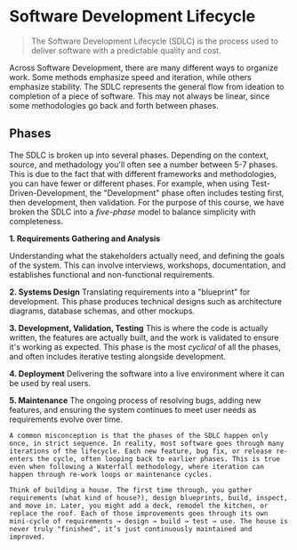 # Software Development Lifecycle
> The Software Development Lifecycle (SDLC) is the process used to deliver software with a predictable quality and cost.

Across Software Development, there are many different ways to organize work. Some methods emphasize speed and iteration, while others emphasize stability. The SDLC represents the general flow from ideation to completion of a piece of software. This may not always be linear, since some methodologies go back and forth between phases.

## Phases

The SDLC is broken up into several phases. Depending on the context, source, and methadology you'll often see a number between 5-7 phases. This is due to the fact that with different frameworks and methodologies, you can have fewer or different phases. For example, when using Test-Driven-Development, the "Development" phase often includes testing first, then development, then validation. For the purpose of this course, we have broken the SDLC into a *five-phase* model to balance simplicity with completeness.

**1. Requirements Gathering and Analysis**

Understanding what the stakeholders actually need, and defining the goals of the system. This can involve interviews, workshops, documentation, and establishes functional and non-functional requirements. 

**2. Systems Design**
Translating requirements into a "blueprint" for development. This phase produces technical designs such as architecture diagrams, database schemas, and other mockups.

**3. Development, Validation, Testing** 
This is where the code is actually written, the features are actually built, and the work is validated to ensure it's working as expected. This phase is the most *cyclical* of all the phases, and often includes iterative testing alongside development.

**4. Deployment**
Delivering the software into a live environment where it can be used by real users. 

**5. Maintenance**
The ongoing process of resolving bugs, adding new features, and ensuring the system continues to meet user needs as requirements evolve over time. 

```admonish info title="The SDLC Phases are Cyclical"
A common misconception is that the phases of the SDLC happen only once, in strict sequence. In reality, most software goes through many iterations of the lifecycle. Each new feature, bug fix, or release re-enters the cycle, often looping back to earlier phases. This is true even when following a Waterfall methodology, where iteration can happen through re-work loops or maintenance cycles.

Think of building a house. The first time through, you gather requirements (what kind of house?), design blueprints, build, inspect, and move in. Later, you might add a deck, remodel the kitchen, or replace the roof. Each of those improvements goes through its own mini-cycle of requirements → design → build → test → use. The house is never truly "finished", it’s just continuously maintained and improved.
```